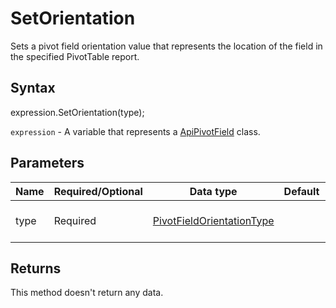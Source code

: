 # SetOrientation

Sets a pivot field orientation value that represents the locationof the field in the specified PivotTable report.

## Syntax

expression.SetOrientation(type);

`expression` - A variable that represents a [ApiPivotField](../ApiPivotField.md) class.

## Parameters

| **Name** | **Required/Optional** | **Data type** | **Default** | **Description** |
| ------------- | ------------- | ------------- | ------------- | ------------- |
| type | Required | [PivotFieldOrientationType](../../Enumeration/PivotFieldOrientationType.md) |  | Field orientation type. |

## Returns

This method doesn't return any data.